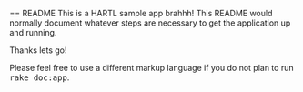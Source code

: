 == README
This is a HARTL sample app brahhh!
This README would normally document whatever steps are necessary to get the
application up and running.

Thanks lets go!



Please feel free to use a different markup language if you do not plan to run
<tt>rake doc:app</tt>.
